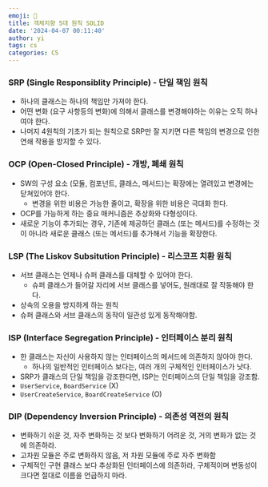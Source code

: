 ```yaml
---
emoji: 🔮
title: 객체지향 5대 원칙 SOLID
date: '2024-04-07 00:11:40'
author: yi
tags: cs
categories: CS
---
```


### **SRP (Single Responsiblity Principle) - 단일 책임 원칙**

- 하나의 클래스는 하나의 책임만 가져야 한다.
- 어떤 변화 (요구 사항등의 변화)에 의해서 클래스를 변경해야하는 이유는 오직 하나여야 한다.
- 나머지 4원칙의 기초가 되는 원칙으로 SRP만 잘 지키면 다른 책임의 변경으로 인한 연쇄 작용을 방지할 수 있다.

### **OCP (Open-Closed Principle) - 개방, 폐쇄 원칙**

- SW의 구성 요소 (모듈, 컴포넌트, 클래스, 메서드)는 확장에는 열려있고 변경에는 닫쳐있어야 한다.
  - 변경을 위한 비용은 가능한 줄이고, 확장을 위한 비용은 극대화 한다.
- OCP를 가능하게 하는 중요 매커니즘은 추상화와 다형성이다.
- 새로운 기능이 추가되는 경우, 기존에 제공하던 클래스 (또는 메서드)를 수정하는 것이 아니라 새로운 클래스 (또는 메서드)를 추가해서 기능을 확장한다.

### **LSP (The Liskov Subsitution Principle) - 리스코프 치환 원칙**

- 서브 클래스는 언제나 슈퍼 클래스를 대체할 수 있어야 한다.
  - 슈퍼 클래스가 들어갈 자리에 서브 클래스를 넣어도, 원래대로 잘 작동해야 한다.
- 상속의 오용을 방지하게 하는 원칙
- 슈퍼 클래스와 서브 클래스의 동작이 일관성 있게 동작해야함.

### **ISP (Interface Segregation Principle) - 인터페이스 분리 원칙**

- 한 클래스는 자신이 사용하지 않는 인터페이스의 메서드에 의존하지 않아야 한다.
  - 하나의 일반적인 인터페이스 보다는, 여러 개의 구체적인 인터페이스가 낫다.
- SRP가 클래스의 단일 책임을 강조한다면, ISP는 인터페이스의 단일 책임을 강조함.
- `UserService`, `BoardService` (X)
- `UserCreateService`, `BoardCreateService` (O)

### **DIP (Dependency Inversion Principle) - 의존성 역전의 원칙**

- 변화하기 쉬운 것, 자주 변화하는 것 보다 변화하기 어려운 것, 거의 변화가 없는 것에 의존하라.
- 고차원 모듈은 주로 변화하지 않음, 저 차원 모듈에 주로 자주 변화함
- 구체적인 구현 클래스 보다 추상화된 인터페이스에 의존하라, 구체적이며 변동성이 크다면 절대로 이름을 언급하지 마라.
